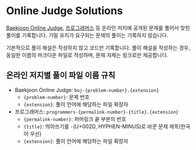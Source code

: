 # Online Judge Solutions

[Baekjoon Online Judge](https://www.acmicpc.net/), [프로그래머스](https://programmers.co.kr/) 등 온라인 저지에 공개된 문제를 풀어서 맞힌 풀이를 기록합니다. 기밀 유지가 요구되는 문제의 풀이는 기록하지 않습니다.

기본적으로 풀이 해설은 작성하지 않고 코드만 기록합니다. 풀이 해설을 작성하는 경우, 동일한 이름의 마크다운 파일로 작성하며, 문제 자체는 링크로만 제공합니다.

## 온라인 저지별 풀이 파일 이름 규칙

- Baekjoon Online Judge: `boj-{problem-number}.{extension}`
  - `{problem-number}`: 문제 번호
  - `{extension}`: 풀이 언어에 해당하는 파일 확장자
- 프로그래머스: `programmers-{permalink-number}-{title}.{extension}`
  - `{permalink-number}`: 퍼머링크 끝 부분의 번호
  - `{title}`: 띄어쓰기를 `-`(U+002D, HYPHEN-MINUS)로 바꾼 문제 제목(한국어 우선)
  - `{extension}`: 풀이 언어에 해당하는 파일 확장자

